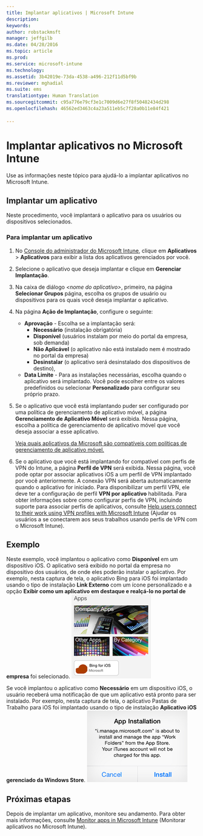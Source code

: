 ```yaml
---
title: Implantar aplicativos | Microsoft Intune
description: 
keywords: 
author: robstackmsft
manager: jeffgilb
ms.date: 04/28/2016
ms.topic: article
ms.prod: 
ms.service: microsoft-intune
ms.technology: 
ms.assetid: 3b42019e-73da-4538-a496-212f11d5bf9b
ms.reviewer: mghadial
ms.suite: ems
translationtype: Human Translation
ms.sourcegitcommit: c95a776e79cf3e1c7009d6e27f8f50482434d298
ms.openlocfilehash: 46562ed3463c4a23a511eb5c7f28a0b11e84f421

---
```

# Implantar aplicativos no Microsoft Intune

Use as informações neste tópico para ajudá-lo a implantar aplicativos no Microsoft Intune.


## Implantar um aplicativo
Neste procedimento, você implantará o aplicativo para os usuários ou dispositivos selecionados.

### Para implantar um aplicativo

1. No [Console do administrador do Microsoft Intune](https://manage.microsoft.com), clique em **Aplicativos** &gt; **Aplicativos** para exibir a lista dos aplicativos gerenciados por você.

2.  Selecione o aplicativo que deseja implantar e clique em **Gerenciar Implantação**.

3.  Na caixa de diálogo *&lt;nome do aplicativo&gt;*, primeiro, na página **Selecionar Grupos** página, escolha os grupos de usuário ou dispositivos para os quais você deseja implantar o aplicativo.

4.  Na página **Ação de Implantação**, configure o seguinte:

    - **Aprovação** - Escolha se a implantação será:
        - **Necessário** (instalação obrigatória)
        - **Disponível** (usuários instalam por meio do portal da empresa, sob demanda)
        - **Não Aplicável** (o aplicativo não está instalado nem é mostrado no portal da empresa)
        - **Desinstalar** (o aplicativo será desinstalado dos dispositivos de destino),
    - **Data Limite** - Para as instalações necessárias, escolha quando o aplicativo será implantado. Você pode escolher entre os valores predefinidos ou selecionar **Personalizado** para configurar seu próprio prazo.

5. Se o aplicativo que você está implantando puder ser configurado por uma política de gerenciamento de aplicativo móvel, a página **Gerenciamento de Aplicativo Móvel** será exibida. Nessa página, escolha a política de gerenciamento de aplicativo móvel que você deseja associar a esse aplicativo.

    [Veja quais aplicativos da Microsoft são compatíveis com políticas de gerenciamento de aplicativo móvel.](https://www.microsoft.com/en-us/server-cloud/products/microsoft-intune/partners.aspx)

6. Se o aplicativo que você está implantando for compatível com perfis de VPN do Intune, a página **Perfil de VPN** será exibida. Nessa página, você pode optar por associar aplicativos iOS a um perfil de VPN implantado por você anteriormente. A conexão VPN será aberta automaticamente quando o aplicativo for iniciado. Para disponibilizar um perfil VPN, ele deve ter a configuração de perfil **VPN por aplicativo** habilitada.
 Para obter informações sobre como configurar perfis de VPN, incluindo suporte para associar perfis de aplicativos, consulte [Help users connect to their work using VPN profiles with Microsoft Intune](vpn-connections-in-microsoft-intune.md) (Ajudar os usuários a se conectarem aos seus trabalhos usando perfis de VPN com o Microsoft Intune).

## Exemplo

Neste exemplo, você implantou o aplicativo como **Disponível** em um dispositivo iOS.
O aplicativo será exibido no portal da empresa no dispositivo dos usuários, de onde eles poderão instalar o aplicativo. Por exemplo, nesta captura de tela, o aplicativo Bing para iOS foi implantado usando o tipo de instalação **Link Externo** com um ícone personalizado e a opção **Exibir como um aplicativo em destaque e realçá-lo no portal de empresa** foi selecionado.
    ![Aplicativo disponível no iOS](./media/available-install-on-iOS.png)

Se você implantou o aplicativo como **Necessário** em um dispositivo iOS, o usuário receberá uma notificação de que um aplicativo está pronto para ser instalado. Por exemplo, nesta captura de tela, o aplicativo Pastas de Trabalho para iOS foi implantado usando o tipo de instalação **Aplicativo iOS gerenciado da Windows Store**.
    ![Aplicativo necessário no iOS](./media/iOS-Required-install.PNG)

## Próximas etapas

Depois de implantar um aplicativo, monitore seu andamento. Para obter mais informações, consulte [Monitor apps in Microsoft Intune](monitor-apps-in-microsoft-intune.md) (Monitorar aplicativos no Microsoft Intune).



<!--HONumber=Jun16_HO4-->


